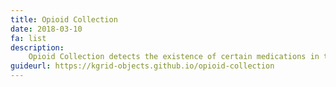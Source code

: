 ```yaml
---
title: Opioid Collection
date: 2018-03-10
fa: list
description:
    Opioid Collection detects the existence of certain medications in the patient's prescription regimen.
guideurl: https://kgrid-objects.github.io/opioid-collection
---
```

